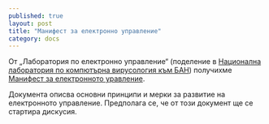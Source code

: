```yaml
---
published: true
layout: post
title: "Манифест за електронно управление"
category: docs
---
```


От „Лаборатория по електронно управление“ (поделение в [Национална лаборатория по компютърна вирусология към БАН](http://www.nlcv.bas.bg/?p=13&l=1)) получихме [Манифест за електронното уравление](https://docs.google.com/document/d/1_UR7pTDyQsZrbWXkjng0v01dsCjFJZmHoOPui3Mp9-M/edit?usp=sharing).

Документа описва основни принципи и мерки за развитие на електронното управление. Предполага се, че от този документ ще се стартира дискусия.